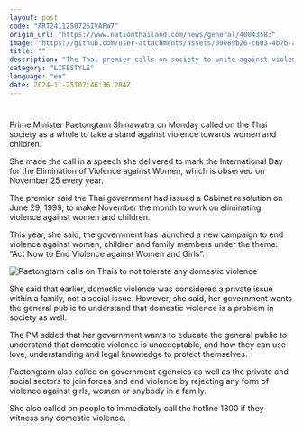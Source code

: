 ```yaml
---
layout: post
code: "ART2411250726IVAPW7"
origin_url: "https://www.nationthailand.com/news/general/40043583"
image: "https://github.com/user-attachments/assets/09e89b26-c603-4b7b-a769-c8b2627bcfba"
title: ""
description: "The Thai premier calls on society to unite against violence towards women and children on the International Day for the Elimination of Violence against Women"
category: "LIFESTYLE"
language: "en"
date: 2024-11-25T07:46:36.284Z
---
```


# 









Prime Minister Paetongtarn Shinawatra on Monday called on the Thai society as a whole to take a stand against violence towards women and children.

She made the call in a speech she delivered to mark the International Day for the Elimination of Violence against Women, which is observed on November 25 every year.

The premier said the Thai government had issued a Cabinet resolution on June 29, 1999, to make November the month to work on eliminating violence against women and children.

This year, she said, the government has launched a new campaign to end violence against women, children and family members under the theme: “Act Now to End Violence against Women and Girls”.

  ![Paetongtarn calls on Thais to not tolerate any domestic violence](https://github.com/user-attachments/assets/4a5a4314-64fa-4144-b8d5-b0916aa06b6b)

She said that earlier, domestic violence was considered a private issue within a family, not a social issue. However, she said, her government wants the general public to understand that domestic violence is a problem in society as well.

The PM added that her government wants to educate the general public to understand that domestic violence is unacceptable, and how they can use love, understanding and legal knowledge to protect themselves.

Paetongtarn also called on government agencies as well as the private and social sectors to join forces and end violence by rejecting any form of violence against girls, women or anybody in a family.

She also called on people to immediately call the hotline 1300 if they witness any domestic violence.